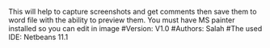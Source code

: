 This will help to capture screenshots and get comments then save them to word file with the ability to preview them.
You must have MS painter installed so you can edit in image
#Version: V1.0
#Authors: Salah
#The used IDE: Netbeans 11.1
